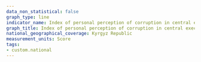 ```yaml
---
data_non_statistical: false
graph_type: line
indicator_name: Index of personal perception of corruption in central executive and local self-government bodies
graph_title: Index of personal perception of corruption in central executive and local self-government bodies
national_geographical_coverage: Kyrgyz Republic
measurement_units: Score
tags:
- custom.national
---
```

